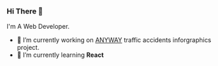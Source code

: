 ### Hi There 👋
I'm A Web Developer. 


- 🔭 I’m currently working on [ANYWAY](https://github.com/hasadna/anyway-newsflash-infographics) traffic accidents inforgraphics project.
- 🌱 I’m currently learning **React**


<!--
**chenmu10/chenmu10** is a ✨ _special_ ✨ repository because its `README.md` (this file) appears on your GitHub profile.

Here are some ideas to get you started:

- 🔭 I’m currently working on ...
- 🌱 I’m currently learning ...
- 👯 I’m looking to collaborate on ...
- 🤔 I’m looking for help with ...
- 💬 Ask me about ...
- 📫 How to reach me: ...
- 😄 Pronouns: ...
- ⚡ Fun fact: ...
-->
